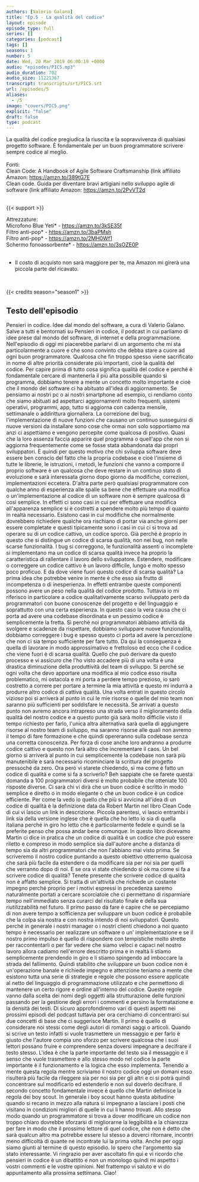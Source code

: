 ```yaml
---
authors: [Valerio Galano]
title: "Ep.5 - La qualità del codice"
layout: episode
episode_type: full
series: []
categories: [podcast]
tags: []
seasons: 1
number: 5
date: Wed, 20 Mar 2019 06:00:19 +0000
audio: "episodes/PIC5.mp3"
audio_duration: 702
audio_size: 11221367
transcript: transcripts/srt/PIC5.srt
url: /episodes/5
aliases: 
  - /5
image: "covers/PIC5.png"
explicit: "false"
draft: false
type: podcast
---
```

La qualità del codice pregiudica la riuscita e la sopravvivenza di qualsiasi progetto software. È fondamentale per un buon programmatore scrivere sempre codice al meglio.<br />
<br />
Fonti:<br />
Clean Code: A Handbook of Agile Software Craftsmanship (link affiliato Amazon: <a href="https://amzn.to/389tG7E" rel="noopener">https://amzn.to/389tG7E</a><br />
Clean code. Guida per diventare bravi artigiani nello sviluppo agile di software (link affiliato Amazon: <a href="https://amzn.to/2PvVT2d" rel="noopener">https://amzn.to/2PvVT2d</a>  <br />
<br />


{{< support >}}

Attrezzature:<br />
Microfono Blue Yeti* - <a href="https://amzn.to/3kSE35f" rel="noopener">https://amzn.to/3kSE35f</a>  <br />
Filtro anti-pop* - <a href="https://amzn.to/3baPMsh" rel="noopener">https://amzn.to/3baPMsh</a>  <br />
Filtro anti-pop* - <a href="https://amzn.to/2MH0Wf1" rel="noopener">https://amzn.to/2MH0Wf1</a>  <br />
Schermo fonoassorbente* - <a href="https://amzn.to/3sOZE0P" rel="noopener">https://amzn.to/3sOZE0P</a>  <br />
<br />
* Il costo di acquisto non sarà maggiore per te, ma Amazon mi girerà una piccola parte del ricavato. <br />
<br />


{{< credits season="season1" >}}

<!-- more -->

## Testo dell'episodio

Pensieri in codice. Idee dal mondo del software, a cura di Valerio Galano.
Salve a tutti e bentornati su Pensieri in codice, il podcast in cui parliamo di idee
prese dal mondo del software, di internet e della programmazione. Nell'episodio di oggi
mi piacerebbe parlarvi di un argomento che mi sta particolarmente a cuore e che sono convinto
che debba stare a cuore ad ogni buon programmatore. Qualcosa che fin troppo spesso viene sacrificato
in nome di altre priorità considerate più importanti, cioè la qualità del codice.
Per capire prima di tutto cosa significa qualità del codice e perché è fondamentale cercare di
mantenerla il più alta possibile quando si programma, dobbiamo tenere a mente un concetto
molto importante e cioè che il mondo del software ci ha abituato all'idea di aggiornamento. Se
pensiamo ai nostri pc o ai nostri smartphone ad esempio, ci rendiamo conto che siamo abituati
ad aspettarci aggiornamenti molto frequenti, sistemi operativi, programmi, app, tutto si
aggiorna con cadenza mensile, settimanale o addirittura giornaliera. La correzione dei bug,
l'implementazione di nuove funzioni che causano un continuo susseguirsi di nuove versioni da
installare sono cose che ormai non solo sopportiamo ma anzi ci aspettiamo e vengono percepite come
qualcosa di positivo. Quasi che la loro assenza faccia apparire quel programma o quell'app che
non si aggiorna frequentemente come se fosse stata abbandonata dai propri sviluppatori. E
quindi per questo motivo che chi sviluppa software deve essere ben conscio del fatto che la propria
codebase e cioè l'insieme di tutte le librerie, le istruzioni, i metodi, le funzioni che vanno a
comporre il proprio software è un qualcosa che deve restare in un continuo stato di evoluzione
e sarà interessata giorno dopo giorno da modifiche, correzioni, implementazioni eccetera. D'altra
parte però qualsiasi programmatore con qualche anno di esperienza alle spalle sa bene che effettuare
una modifica o un'implementazione al codice di un software non è sempre qualcosa di così semplice.
In effetti ci sono casi in cui per effettuare una modifica all'apparenza semplice si è costretti
a spendere molto più tempo di quanto in realtà necessario. Esistono casi in cui modifiche che
normalmente dovrebbero richiedere qualche ora rischiano di portar via anche giorni per essere
completate e questi tipicamente sono i casi in cui ci si trova ad operare su di un codice cattivo,
un codice sporco. Già perché è proprio in questo che si distingue un codice di scarsa qualità, non
nei bug, non nelle scarse funzionalità. I bug si correggono, le funzionalità assenti o incomplete
si implementano ma un codice di scarsa qualità invece ha proprio la caratteristica di rallentare
il lavoro dello sviluppatore. Estendere, modificare o correggere un codice cattivo è un lavoro difficile,
lungo e molto spesso poco proficuo. E da dove viene fuori questo codice di scarsa qualità?
La prima idea che potrebbe venire in mente è che esso sia frutto di incompetenza o di inesperienza.
In effetti entrambe queste componenti possono avere un peso nella qualità del codice prodotto.
Tuttavia io mi riferisco in particolare a codice qualitativamente scarso sviluppato però da
programmatori con buone conoscenze del progetto e del linguaggio e soprattutto con una certa
esperienza. In questo caso la vera causa che ci porta ad avere una codebase disordinata e un
pessimo codice è semplicemente la fretta. Sì perché noi programmatori abbiamo attività da
svolgere e scadenze da rispettare, dobbiamo sviluppare nuove funzionalità, dobbiamo
correggere i bug e spesso questo ci porta ad avere la percezione che non ci sia tempo
sufficiente per fare tutto. Da qui la conseguenza è quella di lavorare in modo approssimativo e
frettoloso ed ecco che il codice che viene fuori è di scarsa qualità. Quello che può derivare da
questo processo e vi assicuro che l'ho visto accadere più di una volta è una drastica diminuzione
della produttività del team di sviluppo. Sì perché se ogni volta che devo apportare una
modifica al mio codice esso risulta problematico, mi ostacola e mi porta a perdere tempo prezioso,
io sarò costretto a correre per portare a termine la mia attività e questo mi indurrà a produrre
altro codice di cattiva qualità. Una volta entrati in questo circolo vizioso poi si arriverà al punto
in cui le mie risorse o quelle del mio team non saranno più sufficienti per soddisfare le
necessità. Se arrivati a questo punto non avremo ancora intrapreso una strada verso il miglioramento
della qualità del nostro codice e a questo punto già sarà molto difficile visto il tempo richiesto
per farlo, l'unica altra alternativa sarà quella di aggiungere risorse al nostro team di sviluppo,
ma saranno risorse alle quali non avremo il tempo di fare formazione e che quindi opereranno
sulla codebase senza una corretta conoscenza. Per forza di cose anche loro andranno a produrre
codice cattivo e questo non farà altro che incrementare il caos. Un bel giorno si arriverà
al punto in cui semplicemente la codebase non sarà più manutenibile e sarà necessario ricominciare la
scrittura del progetto pressoché da zero. Ora però vi starete chiedendo, sì ma come è fatto un
codice di qualità e come si fa a scriverlo? Beh sappiate che se farete questa domanda a 100
programmatori diversi è molto probabile che otteniate 100 risposte diverse. Ci sarà chi vi
dirà che un buon codice è scritto in modo semplice e diretto o in modo elegante o che un buon codice
è un codice efficiente. Per come la vedo io quello che più si avvicina all'idea di un codice di
qualità è la definizione data da Robert Martin nel libro Clean Code di cui vi lascio un link in
descrizione. Piccola parentesi, vi lascio entrambi i link sia della versione inglese che è quella che
ho letto io sia di quella italiana perché in giro ho letto che è particolarmente fedele e quindi se
la preferite penso che possa andar bene comunque. In questo libro dicevamo Martin ci dice in pratica
che un codice di qualità è un codice che può essere riletto e compreso in modo semplice sia
dall'autore anche a distanza di tempo sia da altri programmatori che non l'abbiano mai visto prima.
Se scriveremo il nostro codice puntando a questo obiettivo otterremo qualcosa che sarà più facile
da estendere o da modificare sia per noi sia per quelli che verranno dopo di noi. E se ora vi
state chiedendo sì ok ma come si fa a scrivere codice di qualità? Tenete presente che scrivere
codice di qualità non è affatto semplice. Si tratta di un'attività che richiede un costante
impegno perché proprio per i motivi espressi in precedenza saremo naturalmente portati a
cercare scorciatoie che ci permettano di risparmiare tempo nell'immediato senza curarci
del risultato finale e della sua riutilizzabilità nel futuro. Il primo passo da fare è capire che
se percepiamo di non avere tempo a sofficienza per sviluppare un buon codice è probabile che la colpa
sia nostra e con nostra intendo di noi sviluppatori. Questo perché in generale i nostri manager o i
nostri clienti chiedono a noi quanto tempo è necessario per realizzare un software o un'
implementazione e se il nostro primo impulso è quello di rispondere con tempistiche molto strette
per raccontentarli o per far vedere che siamo veloci e capaci nel nostro lavoro allora cadiamo
nell'errore descritto prima e in realtà li stiamo semplicemente prendendo in giro e li stiamo
spingendo ad imboccare la strada del fallimento. Quindi stabilito che sviluppare un buon codice
non è un'operazione banale e richiede impegno e attenzione teniamo a mente che esistono tutta
una serie di strategie e regole che possono essere applicate al netto del linguaggio di
programmazione utilizzato e che permettono di mantenere un certo rigore e ordine all'interno
del codice. Queste regole vanno dalla scelta dei nomi degli oggetti alla strutturazione delle
funzioni passando per la gestione degli errori i commenti e persino la formatazione e la densità
dei testi. Di sicuro approfondiremo vari di questi aspetti nei prossimi episodi del podcast tuttavia
per ora cerchiamo di concentrarci sui due concetti di base che ci suggerisce Martin. Il primo è
quello di considerare noi stessi come degli autori di romanzi saggi o articoli. Quando si
scrive un testo infatti si vuole trasmettere un messaggio e per farlo è giusto che l'autore
compia uno sforzo per scrivere qualcosa che i suoi lettori possano fruire e comprendere senza
doversi impegnare a decifrare il testo stesso. L'idea è che la parte importante del testo sia
il messaggio e il senso che vuole trasmettere e allo stesso modo nel codice la parte importante
è il funzionamento e la logica che esso implementa. Tenendo a mente questa regola mentre scriviamo il
nostro codice oggi un domani esso risulterà più facile da rileggere sia per noi sia per gli altri
e ci si potrà quindi concentrare sul modificarlo ed estenderlo e non sul doverlo decifrare. Il
secondo concetto fondamentale invece è quello che Martin definisce la regola dei boy scout. In
generale i boy scout hanno questa abitudine quando si recano in mezzo alla natura si impegnano a
lasciare i posti che visitano in condizioni migliori di quelle in cui li hanno trovati. Allo
stesso modo quando un programmatore si trova a dover modificare un codice non troppo chiaro
dovrebbe sforzarsi di migliorarne la leggibilità e la chiarezza per fare in modo che il prossimo
lettore di quel codice, che non è detto che sarà qualcun altro ma potrebbe essere lui stesso a
doverci ritornare, incontri meno difficoltà di quante ne incontrate lui la prima volta.
Anche per oggi siamo giunti al termine di questo episodio. Io spero che l'argomento sia stato
interessante. Vi ringrazio per aver ascoltato fin qui e vi ricordo che pensieri in codice è un
dibattito e non un monologo quindi mi aspetto i vostri commenti e le vostre opinioni. Nel
frattempo vi saluto e vi do appuntamento alla prossima settimana. Ciao!

